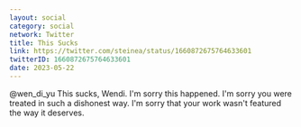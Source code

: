 ```yaml
---
layout: social
category: social
network: Twitter
title: This Sucks
link: https://twitter.com/steinea/status/1660872675764633601
twitterID: 1660872675764633601
date: 2023-05-22
---
```


@wen_di_yu This sucks, Wendi. I'm sorry this happened. I'm sorry you were treated in such a dishonest way. I'm sorry that your work wasn't featured the way it deserves.
